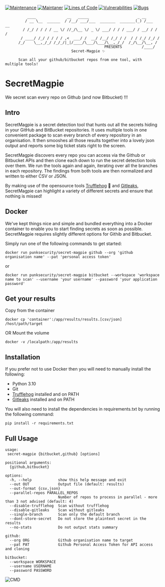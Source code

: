 [![Maintenance](https://img.shields.io/badge/Maintained%3F-yes-green.svg)](https://GitHub.com/punk-security/secret-magpie-cli/graphs/commit-activity)
[![Maintaner](https://img.shields.io/badge/maintainer-PunkSecurity-blue)](https://www.punksecurity.co.uk)
[![Lines of Code](https://sonarcloud.io/api/project_badges/measure?project=punk-security_secret-magpie-cli&metric=ncloc)](https://sonarcloud.io/summary/new_code?id=punk-security_secret-magpie-cli)
[![Vulnerabilities](https://sonarcloud.io/api/project_badges/measure?project=punk-security_secret-magpie-cli&metric=vulnerabilities)](https://sonarcloud.io/summary/new_code?id=punk-security_secret-magpie-cli)
[![Bugs](https://sonarcloud.io/api/project_badges/measure?project=punk-security_secret-magpie-cli&metric=bugs)](https://sonarcloud.io/summary/new_code?id=punk-security_secret-magpie-cli)

```
          ____              __   _____                      _ __       
         / __ \__  ______  / /__/ ___/___  _______  _______(_) /___  __
        / /_/ / / / / __ \/ //_/\__ \/ _ \/ ___/ / / / ___/ / __/ / / /
       / ____/ /_/ / / / / ,<  ___/ /  __/ /__/ /_/ / /  / / /_/ /_/ / 
      /_/    \__,_/_/ /_/_/|_|/____/\___/\___/\__,_/_/  /_/\__/\__, /  
                                             PRESENTS         /____/  
                              Secret-Magpie ✨

      Scan all your github/bitbucket repos from one tool, with multiple tools!
```                                                       
    
# SecretMagpie 
We secret scan every repo on Github (and now Bitbucket) !!! 
## Intro

SecretMagpie is a secret detection tool that hunts out all the secrets hiding in your GitHub and BitBucket repositories. It uses multiple tools in one convenient package to scan every branch of every repository in an organisation. It then smooshes all those results together into a lovely json output and reports some big ticket stats right to the screen. 

SecretMagpie discovers every repo you can access via the Github or Bitbucket APIs and then clone each down to run the secret detection tools over them.  We run the tools again and again, iterating over all the branches in each repository.  The findings from both tools are then normalized and written to either CSV or JSON.

By making use of the opensource tools [Trufflehog](https://github.com/trufflesecurity/trufflehog) 🐷 and [Gitleaks](https://github.com/zricethezav/gitleaks), SecretMagpie can highlight a variety of different secrets and ensure that nothing is missed!

## Docker

We've kept things nice and simple and bundled everything into a Docker container to enable you to start finding secrets as soon as possible. SecretMagpie requires slightly different options for Githib and Bitbucket.

Simply run one of the following commands to get started:
```shell
docker run punksecurity/secret-magpie github --org 'github organisation name' --pat 'personal access token'
```
or
```shell
docker run punksecurity/secret-magpie bitbucket --workspace 'workspace name to scan' --username 'your username' --password 'your application password'
```

## Get your results
Copy from the container

```
docker cp 'container':/app/results/results.[csv/json] /host/path/target
```
OR Mount the volume

```
docker -v /localpath:/app/results
```
## Installation

If you prefer not to use Docker then you will need to manually install the following:

* Python 3.10
* Git
* [Trufflehog](https://github.com/trufflesecurity/trufflehog) installed and on PATH
* [Gitleaks](https://github.com/zricethezav/gitleaks) installed and on PATH

You will also need to install the dependencies in requirements.txt by running the following command:

```
pip install -r requirements.txt
```


## Full Usage

```
usage:
 secret-magpie {bitbucket,github} [options]

positional arguments:
  {github,bitbucket}

options:
  -h, --help            show this help message and exit
  --out OUT             Output file (default: results)
  --out-format {csv,json}
  --parallel-repos PARALLEL_REPOS
                        Number of repos to process in parallel - more than 3 not advised (default: 4)
  --disable-trufflehog  Scan without trufflehog
  --disable-gitleaks    Scan without gitleaks
  --single-branch       Scan only the default branch
  --dont-store-secret   Do not store the plaintext secret in the results
  --no-stats            Do not output stats summary

github:
  --org ORG             Github organisation name to target
  --pat PAT             Github Personal Access Token for API access and cloning

bitbucket:
  --workspace WORKSPACE
  --username USERNAME
  --password PASSWORD
```

![CMD](Docs/secret-magpie.gif)
